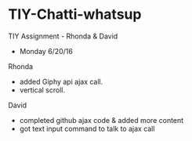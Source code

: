 # TIY-Chatti-whatsup
TIY Assignment - Rhonda &amp; David

* Monday 6/20/16

 Rhonda

  * added Giphy api ajax call.
  * vertical scroll.

 David

  * completed github ajax code & added more content
  * got text input command to talk to ajax call
